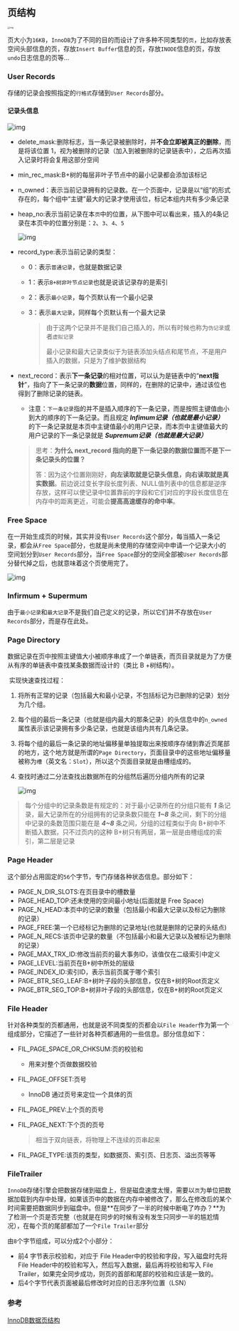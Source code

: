 ## 页结构

<img src="InnoDB数据页结构.assets/16f13ee1e2dfac7c.png" alt="img" style="zoom:33%;" />

页大小为`16KB`，`InnoDB`为了不同的目的而设计了许多种不同类型的`页`，比如存放表空间头部信息的页，存放`Insert Buffer`信息的页，存放`INODE`信息的页，存放`undo`日志信息的页等...

### User Records

存储的记录会按照指定的`行格式`存储到`User Records`部分。

#### 记录头信息

![img](InnoDB数据页结构.assets/16a95c0feca77be3.png)

- delete_mask:删除标志，当一条记录被删除时，并**不会立即被真正的删除**，而是将该位置 1，视为被删除的记录（加入到被删除的记录链表中），之后再次插入记录时将会复用这部分空间

- min_rec_mask:B+树的每层非叶子节点中的最小记录都会添加该标记

- n_owned：表示当前记录拥有的记录数。在一个页面中，记录是以“组”的形式存在的，每个组中“主键”最大的记录才使用该位，标记本组内共有多少条记录

- heap_no:表示当前记录在本`页`中的位置，从下图中可以看出来，插入的4条记录在本页中的位置分别是：`2`、`3`、`4`、`5`

  ![img](InnoDB数据页结构.assets/16a95c0ff83f9870.png)

- record_type:表示当前记录的类型：

  - 0：表示`普通记录`，也就是数据记录

  - 1：表示`B+树非叶节点记录`也就是说该记录存的是索引

  - 2：表示`最小记录`，每个页默认有一个最小记录

  - 3：表示`最大记录`，同样每个页默认有一个最大记录

    > 由于这两个记录并不是我们自己插入的，所以有时候也称为`伪记录`或者`虚拟记录`
    >
    > 最小记录和最大记录类似于为链表添加头结点和尾节点，不是用户插入的数据，只是为了维护数据结构

- next_record：表示**下一条记录**的相对位置，可以认为是链表中的“**next指针**”，指向了下一条记录的**数据**位置，同样的，在删除的记录中，通过该位也得到了删除记录的链表。

  - 注意：`下一条记录`指的并不是插入顺序的下一条记录，而是按照主键值由小到大的顺序的下一条记录。而且规定 ***Infimum记录（也就是最小记录）*** 的下一条记录就是本页中主键值最小的用户记录，而本页中主键值最大的用户记录的下一条记录就是 ***Supremum记录（也就是最大记录）***

  > 思考：**为什么 next_record 指向的是下一条记录的数据位置而不是下一条记录头的位置？**
  >
  > 答：因为这个位置刚刚好，**向左读取就是记录头信息，向右读取就是真实数据**。前边说过变长字段长度列表、NULL值列表中的信息都是逆序存放，这样可以使记录中位置靠前的字段和它们对应的字段长度信息在内存中的距离更近，可能会**提高高速缓存的命中率**。

### Free Space

在一开始生成页的时候，其实并没有`User Records`这个部分，每当插入一条记录，都会从`Free Space`部分，也就是尚未使用的存储空间中申请一个记录大小的空间划分到`User Records`部分，当`Free Space`部分的空间全部被`User Records`部分替代掉之后，也就意味着这个页使用完了。

![img](InnoDB数据页结构.assets/16a95c0fe86555ed.png)

### Infirmum + Supermum

由于`最小记录`和`最大记录`不是我们自己定义的记录，所以它们并不存放在`User Records`部分，而是存在此处。

### Page Directory

​	数据记录在页中按照主键值大小被顺序串成了一个单链表，而页目录就是为了方便从有序的单链表中查找某条数据而设计的（类比 B +树结构）。

​	实现快速查找过程：

1. 将所有正常的记录（包括最大和最小记录，不包括标记为已删除的记录）划分为几个组。

2. 每个组的最后一条记录（也就是组内最大的那条记录）的头信息中的`n_owned`属性表示该记录拥有多少条记录，也就是该组内共有几条记录。

3. 将每个组的最后一条记录的地址偏移量单独提取出来按顺序存储到靠近页尾部的地方，这个地方就是所谓的`Page Directory`，页面目录中的这些地址偏移量被称为`槽`（英文名：`Slot`），所以这个页面目录就是由槽组成的。

4. 查找时通过二分法查找出数据所在的分组然后遍历分组内所有的记录

   ![img](InnoDB数据页结构.assets/16a95c10dac72472.png)

> 每个分组中的记录条数是有规定的：对于最小记录所在的分组只能有 ***1*** 条记录，最大记录所在的分组拥有的记录条数只能在 ***1~8*** 条之间，剩下的分组中记录的条数范围只能在是 ***4~8*** 条之间，分组的过程类似于向 B+树中不断插入数据，只不过页内的这种 B+树只有两层，第一层是由槽组成的索引，第二层是记录

### Page Header

这个部分占用固定的`56`个字节，专门存储各种状态信息。部分如下：

- PAGE_N_DIR_SLOTS:在页目录中的槽数量
- PAGE_HEAD_TOP:还未使用的空间最小地址(后面就是 Free Space)
- PAGE_N_HEAD:本页中的记录的数量（包括最小和最大记录以及标记为删除的记录）
- PAGE_FREE:第一个已经标记为删除的记录地址(也就是删除的记录的头结点)
- PAGE_N_RECS:该页中记录的数量（不包括最小和最大记录以及被标记为删除的记录）
- PAGE_MAX_TRX_ID:修改当前页的最大事务ID，该值仅在二级索引中定义
- PAGE_LEVEL:当前页在B+树中所处的层级
- PAGE_INDEX_ID:索引ID，表示当前页属于哪个索引
- PAGE_BTR_SEG_LEAF:B+树叶子段的头部信息，仅在B+树的Root页定义
- PAGE_BTR_SEG_TOP:B+树非叶子段的头部信息，仅在B+树的Root页定义

### File Header

​	针对各种类型的页都通用，也就是说不同类型的页都会以`File Header`作为第一个组成部分，它描述了一些针对各种页都通用的一些信息。部分信息如下：

- FIL_PAGE_SPACE_OR_CHKSUM:页的校验和

  - 用来对整个页做数据校验

- FIL_PAGE_OFFSET:页号

  - InnoDB 通过页号来定位一个具体的页

- FIL_PAGE_PREV:上个页的页号

- FIL_PAGE_NEXT:下个页的页号

  > 相当于双向链表，将物理上不连续的页串起来

- FIL_PAGE_TYPE:该页的类型，如数据页、索引页、日志页、溢出页等等

### FileTrailer

​	`InnoDB`存储引擎会把数据存储到磁盘上，但是磁盘速度太慢，需要以`页`为单位把数据加载到内存中处理，如果该页中的数据在内存中被修改了，那么在修改后的某个时间需要把数据同步到磁盘中。但是**在同步了一半的时候中断电了咋办？**为了检测一个页是否完整（也就是在同步的时候有没有发生只同步一半的尴尬情况），在每个页的尾部都加了一个`File Trailer`部分

由`8`个字节组成，可以分成2个小部分：

- 前4 字节表示校验和，对应于 File Header中的校验和字段，写入磁盘时先将 File Header中的校验和写入，然后写入数据，最后再将校验和写入 File Trailer，如果完全同步成功，则页的首部和尾部的校验和应该是一致的。
- 后4个字节代表页面被最后修改时对应的日志序列位置（LSN）

### 参考

[InnoDB数据页结构](https://juejin.cn/book/6844733769996304392/section/6844733770046636046)

